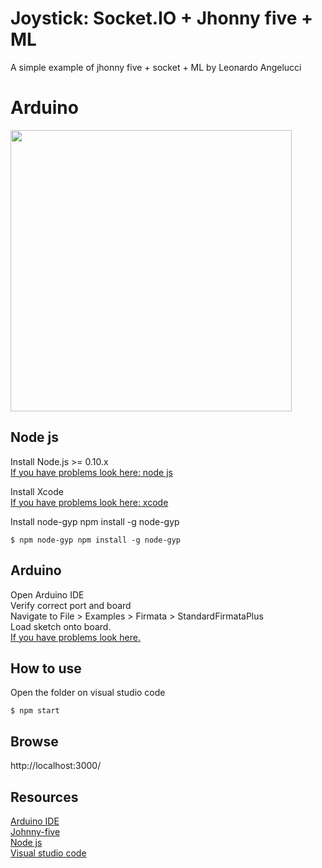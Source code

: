 
# Joystick: Socket.IO + Jhonny five + ML
A simple example of jhonny five + socket + ML by Leonardo Angelucci

# Arduino 
<img src="http://johnny-five.io/img/breadboard/joystick-sparkfun.png" width="450">

## Node js
Install Node.js >= 0.10.x <br />
<a href="https://www.youtube.com/watch?v=TQks1p7xjdI">If you have problems look here: node js</a><br />

Install Xcode<br />
<a href="https://www.youtube.com/watch?v=lG9FNv8Txn8">If you have problems look here: xcode</a><br />

Install node-gyp npm install -g node-gyp
```
$ npm node-gyp npm install -g node-gyp
```

## Arduino
Open Arduino IDE<br />
Verify correct port and board<br />
Navigate to File > Examples > Firmata > StandardFirmataPlus<br />
Load sketch onto board.<br />
<a href="https://www.youtube.com/watch?v=2L8YYJpfuvE">If you have problems look here.</a>

## How to use
Open the folder on visual studio code <br/>
```
$ npm start
```
## Browse
http://localhost:3000/<br/>

## Resources
<a href="https://www.arduino.cc/en/software">Arduino IDE</a><br/>
<a href="http://johnny-five.io/">Johnny-five</a><br/>
<a href="https://nodejs.org/en/">Node js</a><br/>
<a href="https://code.visualstudio.com/">Visual studio code</a>

